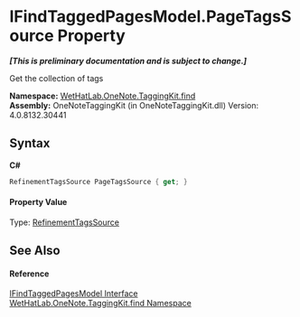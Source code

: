 # IFindTaggedPagesModel.PageTagsSource Property 
 _**\[This is preliminary documentation and is subject to change.\]**_

Get the collection of tags

**Namespace:**&nbsp;<a href="0e3a8efd-07d2-1709-b1cd-709153222081.md">WetHatLab.OneNote.TaggingKit.find</a><br />**Assembly:**&nbsp;OneNoteTaggingKit (in OneNoteTaggingKit.dll) Version: 4.0.8132.30441

## Syntax

**C#**<br />
``` C#
RefinementTagsSource PageTagsSource { get; }
```


#### Property Value
Type: <a href="d7211135-5356-9b91-8953-931edc03290b.md">RefinementTagsSource</a>

## See Also


#### Reference
<a href="bbd40eb0-67c9-f321-753a-26d6f6916565.md">IFindTaggedPagesModel Interface</a><br /><a href="0e3a8efd-07d2-1709-b1cd-709153222081.md">WetHatLab.OneNote.TaggingKit.find Namespace</a><br />